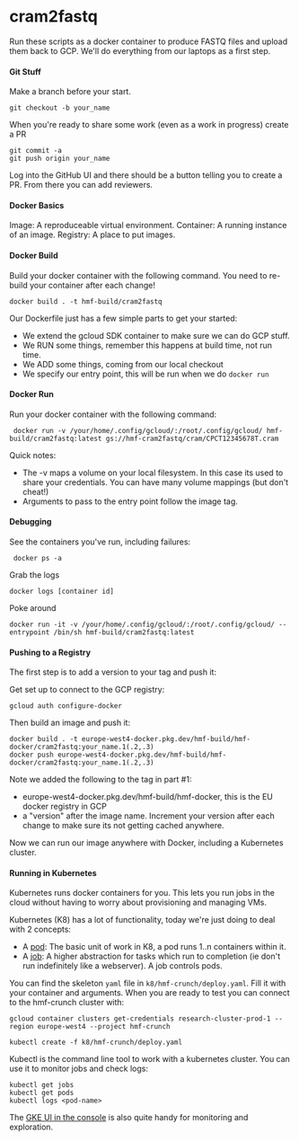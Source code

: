 # cram2fastq
Run these scripts as a docker container to produce FASTQ files and upload them back to GCP. We'll do everything from our laptops as a
first step.


#### Git Stuff

Make a branch before your start.

```shell script
git checkout -b your_name
```

When you're ready to share some work (even as a work in progress) create a PR

```shell script
git commit -a
git push origin your_name
```

Log into the GitHub UI and there should be a button telling you to create a PR. From there you can add reviewers.

#### Docker Basics

Image: A reproduceable virtual environment.
Container: A running instance of an image.
Registry: A place to put images.

#### Docker Build

Build your docker container with the following command. You need to re-build your container after each change!

```shell script
docker build . -t hmf-build/cram2fastq
```

Our Dockerfile just has a few simple parts to get your started:
- We extend the gcloud SDK container to make sure we can do GCP stuff.
- We RUN some things, remember this happens at build time, not run time.
- We ADD some things, coming from our local checkout
- We specify our entry point, this will be run when we do `docker run`

#### Docker Run

Run your docker container with the following command:

```shell script
 docker run -v /your/home/.config/gcloud/:/root/.config/gcloud/ hmf-build/cram2fastq:latest gs://hmf-cram2fastq/cram/CPCT12345678T.cram
```

Quick notes:
- The -v maps a volume on your local filesystem. In this case its used to share your credentials. You can have many volume mappings (but don't cheat!)
- Arguments to pass to the entry point follow the image tag.

#### Debugging

See the containers you've run, including failures:

```shell script
 docker ps -a
```

Grab the logs

```shell script
docker logs [container id]
```

Poke around

```shell script
docker run -it -v /your/home/.config/gcloud/:/root/.config/gcloud/ --entrypoint /bin/sh hmf-build/cram2fastq:latest
```

#### Pushing to a Registry

The first step is to add a version to your tag and push it:

Get set up to connect to the GCP registry:
```shell script
gcloud auth configure-docker
```

Then build an image and push it:
```shell script
docker build . -t europe-west4-docker.pkg.dev/hmf-build/hmf-docker/cram2fastq:your_name.1(.2,.3)
docker push europe-west4-docker.pkg.dev/hmf-build/hmf-docker/cram2fastq:your_name.1(.2,.3)
```

Note we added the following to the tag in part #1:
- europe-west4-docker.pkg.dev/hmf-build/hmf-docker, this is the EU docker registry in GCP
- a "version" after the image name. Increment your version after each change to make sure its not getting cached anywhere.

Now we can run our image anywhere with Docker, including a Kubernetes cluster.

#### Running in Kubernetes

Kubernetes runs docker containers for you. This lets you run jobs in the cloud without having to worry about provisioning and managing VMs.

Kubernetes (K8) has a lot of functionality, today we're just doing to deal with 2 concepts:
- A [pod](https://kubernetes.io/docs/concepts/workloads/pods/): The basic unit of work in K8, a pod runs 1..n containers within it.
- A [job](https://kubernetes.io/docs/concepts/workloads/controllers/job/): A higher abstraction for tasks which run to completion
  (ie don't run indefinitely like a webserver). A job controls pods.

You can find the skeleton `yaml` file in `k8/hmf-crunch/deploy.yaml`. Fill it with your container and arguments. When you are ready to test
you can connect to the hmf-crunch cluster with:

```shell script
gcloud container clusters get-credentials research-cluster-prod-1 --region europe-west4 --project hmf-crunch
```

```shell script
kubectl create -f k8/hmf-crunch/deploy.yaml
```

Kubectl is the command line tool to work with a kubernetes cluster. You can use it to monitor jobs and check logs:

```shell script
kubectl get jobs
kubectl get pods
kubectl logs <pod-name>
```

The [GKE UI in the console](https://console.cloud.google.com/kubernetes/list?project=hmf-crunch) is also quite handy for monitoring and
exploration.
